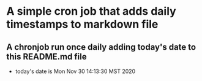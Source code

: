 A simple cron job that adds daily timestamps to markdown file
============================================================
## A chronjob run once daily adding today's date to this README.md file
* today's date is Mon Nov 30 14:13:30 MST 2020
